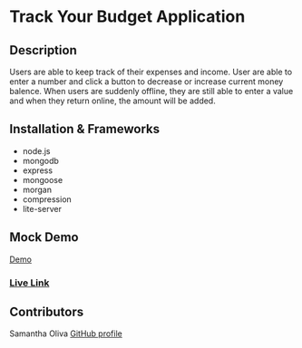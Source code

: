 # Track Your Budget Application

## Description
Users are able to keep track of their expenses and income. User are able to enter a number and click a button to decrease or increase current money balence. When users are suddenly offline, they are still able to enter a value and when they return online, the amount will be added. 

## Installation & Frameworks
* node.js
* mongodb
* express
* mongoose
* morgan
* compression
* lite-server

## Mock Demo
[Demo]()

### [Live Link]()

## Contributors
Samantha Oliva
[GitHub profile](https://github.com/oliva-sam)